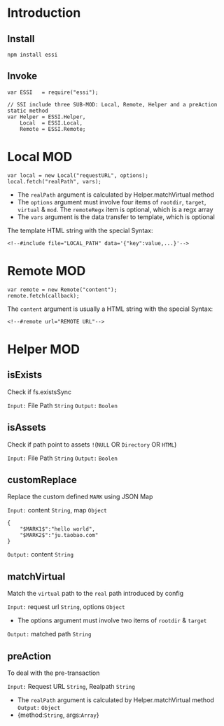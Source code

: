 # Introduction
## Install
```
npm install essi
```

## Invoke
```
var ESSI   = require("essi");

// SSI include three SUB-MOD: Local, Remote, Helper and a preAction static method
var Helper = ESSI.Helper,
    Local  = ESSI.Local,
    Remote = ESSI.Remote;
```

# Local MOD
```
var local = new Local("requestURL", options);
local.fetch("realPath", vars);
```
* The `realPath` argument is calculated by Helper.matchVirtual method
* The `options` argument must involve four items of `rootdir`, `target`, `virtual` & `mod`. The `remoteRegx` item is optional, which is a regx array
* The `vars` argument is the data transfer to template, which is optional

The template HTML string with the special Syntax:
```
<!--#include file="LOCAL_PATH" data='{"key":value,...}'-->
```

# Remote MOD
```
var remote = new Remote("content");
remote.fetch(callback);
```
The `content` argument is usually a HTML string with the special Syntax:
```
<!--#remote url="REMOTE URL"-->
```

# Helper MOD

## isExists
Check if fs.existsSync

`Input:` File Path `String`
`Output:` `Boolen`

## isAssets
Check if path point to assets `!`(`NULL` OR `Directory` OR `HTML`)

`Input:` File Path `String`
`Output:` `Boolen`

## customReplace
Replace the custom defined `MARK` using JSON Map

`Input:` content `String`, map `Object`
```
{
    "$MARK1$":"hello world",
    "$MARK2$":"ju.taobao.com"
}
```
`Output:` content `String`

## matchVirtual
Match the `virtual` path to the `real` path introduced by config

`Input:` request url `String`, options `Object`
* The options argument must involve two items of `rootdir` & `target`

`Output:` matched path `String`

## preAction
To deal with the pre-transaction

`Input:` Request URL `String`, Realpath `String`
* The `realPath` argument is calculated by Helper.matchVirtual method
`Output:` `Object`
* {method:`String`, args:`Array`}